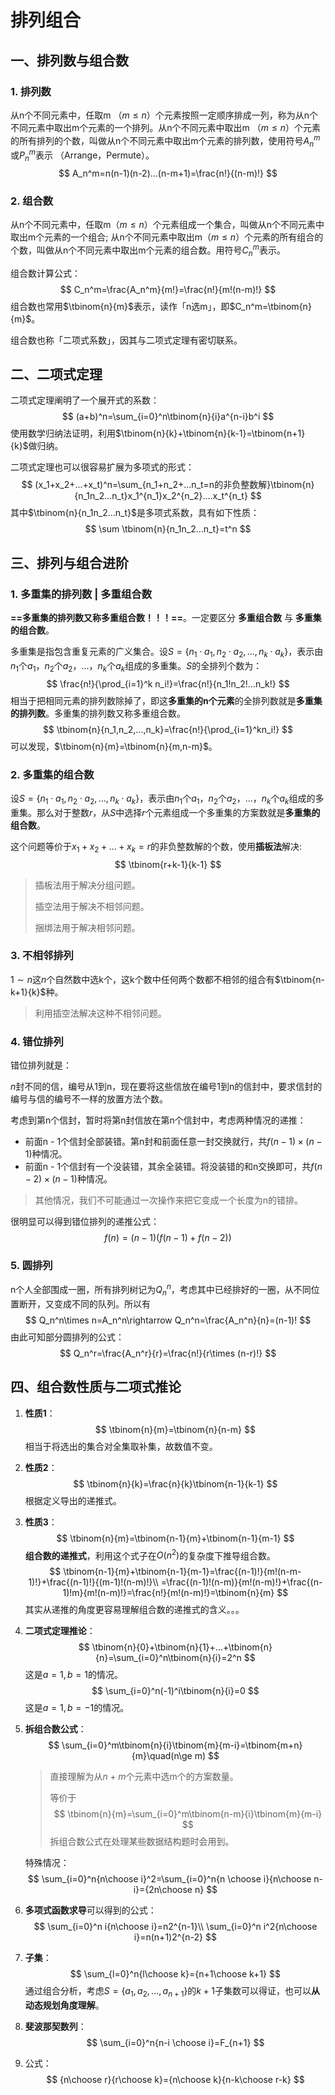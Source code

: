 # 排列组合

## 一、排列数与组合数

### 1. 排列数

从n个不同元素中，任取m （$m\le n$）个元素按照一定顺序排成一列，称为从n个不同元素中取出m个元素的一个排列。从n个不同元素中取出m （$m\le n$）个元素的所有排列的个数，叫做从n个不同元素中取出m个元素的排列数，使用符号$A_n^m$或$P_n^m$表示 （Arrange，Permute）。
$$
A_n^m=n(n-1)(n-2)...(n-m+1)=\frac{n!}{(n-m)!}
$$

### 2. 组合数

从n个不同元素中，任取m（$m\le n$）个元素组成一个集合，叫做从n个不同元素中取出m个元素的一个组合; 从n个不同元素中取出m（$m\le n$）个元素的所有组合的个数，叫做从n个不同元素中取出m个元素的组合数。用符号$C_n^m$表示。

组合数计算公式：
$$
C_n^m=\frac{A_n^m}{m!}=\frac{n!}{m!(n-m)!}
$$
组合数也常用$\tbinom{n}{m}$表示，读作「n选m」，即$C_n^m=\tbinom{n}{m}$。

组合数也称「二项式系数」，因其与二项式定理有密切联系。



## 二、二项式定理

二项式定理阐明了一个展开式的系数：
$$
(a+b)^n=\sum_{i=0}^n\tbinom{n}{i}a^{n-i}b^i
$$
使用数学归纳法证明，利用$\tbinom{n}{k}+\tbinom{n}{k-1}=\tbinom{n+1}{k}$做归纳。

二项式定理也可以很容易扩展为多项式的形式：
$$
(x_1+x_2+...+x_t)^n=\sum_{n_1+n_2+...n_t=n的非负整数解}\tbinom{n}{n_1n_2...n_t}x_1^{n_1}x_2^{n_2}....x_t^{n_t}
$$
其中$\tbinom{n}{n_1n_2...n_t}$是多项式系数，具有如下性质：
$$
\sum \tbinom{n}{n_1n_2...n_t}=t^n
$$


## 三、排列与组合进阶

### 1. 多重集的排列数 | 多重组合数

**==多重集的排列数又称多重组合数！！！==**。一定要区分 **多重组合数** 与 **多重集的组合数**。

多重集是指包含重复元素的广义集合。设$S=\{n_1\cdot a_1,n_2\cdot a_2,...,n_k\cdot a_k \}$，表示由$n_1$个$a_1$，$n_2$个$a_2$，...，$n_k$个$a_k$组成的多重集。$S$的全排列个数为：
$$
\frac{n!}{\prod_{i=1}^k n_i!}=\frac{n!}{n_1!n_2!...n_k!}
$$
相当于把相同元素的排列数除掉了，即这**多重集的n个元素**的全排列数就是**多重集的排列数**。多重集的排列数又称多重组合数。
$$
\tbinom{n}{n_1,n_2,...,n_k}=\frac{n!}{\prod_{i=1}^kn_i!}
$$
可以发现，$\tbinom{n}{m}=\tbinom{n}{m,n-m}$。



### 2. 多重集的组合数

设$S=\{n_1\cdot a_1,n_2\cdot a_2,...,n_k\cdot a_k\}$，表示由$n_1$个$a_1$，$n_2$个$a_2$，...，$n_k$个$a_k$组成的多重集。那么对于整数$r$，从$S$中选择$r$个元素组成一个多重集的方案数就是**多重集的组合数**。

这个问题等价于$x_1+x_2+...+x_k=r$的非负整数解的个数，使用**插板法**解决:
$$
\tbinom{r+k-1}{k-1}
$$

> 插板法用于解决分组问题。
>
> 插空法用于解决不相邻问题。
>
> 捆绑法用于解决相邻问题。



### 3. 不相邻排列

$1\sim n$这$n$个自然数中选k个，这k个数中任何两个数都不相邻的组合有$\tbinom{n-k+1}{k}$种。

> 利用插空法解决这种不相邻问题。



### 4. 错位排列

错位排列就是：

$n$封不同的信，编号从1到n，现在要将这些信放在编号1到n的信封中，要求信封的编号与信的编号不一样的放置方法个数。

考虑到第n个信封，暂时将第n封信放在第n个信封中，考虑两种情况的递推：

+ 前面n - 1个信封全部装错。第n封和前面任意一封交换就行，共$f(n-1)\times (n-1)$种情况。
+ 前面n - 1个信封有一个没装错，其余全装错。将没装错的和n交换即可，共$f(n-2)\times(n-1)$种情况。

> 其他情况，我们不可能通过一次操作来把它变成一个长度为n的错排。

很明显可以得到错位排列的递推公式：
$$
f(n)=(n-1)(f(n-1)+f(n-2))
$$


### 5. 圆排列

n个人全部围成一圈，所有排列树记为$Q_n^n$，考虑其中已经排好的一圈，从不同位置断开，又变成不同的队列。所以有
$$
Q_n^n\times n=A_n^n\rightarrow Q_n^n=\frac{A_n^n}{n}=(n-1)!
$$
由此可知部分圆排列的公式：
$$
Q_n^r=\frac{A_n^r}{r}=\frac{n!}{r\times (n-r)!}
$$



## 四、组合数性质与二项式推论

1. **性质1**：
   $$
   \tbinom{n}{m}=\tbinom{n}{n-m}
   $$
   相当于将选出的集合对全集取补集，故数值不变。

2. **性质2**：
   $$
   \tbinom{n}{k}=\frac{n}{k}\tbinom{n-1}{k-1}
   $$
   根据定义导出的递推式。

3. **性质3**：
   $$
   \tbinom{n}{m}=\tbinom{n-1}{m}+\tbinom{n-1}{m-1}
   $$
   **组合数的递推式**，利用这个式子在$O(n^2)$的复杂度下推导组合数。
   $$
   \tbinom{n-1}{m}+\tbinom{n-1}{m-1}=\frac{(n-1)!}{m!(n-m-1)!}+\frac{(n-1)!}{(m-1)!(n-m)!}\\
   =\frac{(n-1)!(n-m)}{m!(n-m)!}+\frac{(n-1)!m}{m!(n-m)!}=\frac{n!}{m!(n-m)!}=\tbinom{n}{m}
   $$
   其实从递推的角度更容易理解组合数的递推式的含义。。。

4. **二项式定理推论**：
   $$
   \tbinom{n}{0}+\tbinom{n}{1}+...+\tbinom{n}{n}=\sum_{i=0}^n\tbinom{n}{i}=2^n
   $$
   这是$a=1,b=1$的情况。
   $$
   \sum_{i=0}^n(-1)^i\tbinom{n}{i}=0
   $$
   这是$a=1,b=-1$的情况。

5. **拆组合数公式**：
   $$
   \sum_{i=0}^m\tbinom{n}{i}\tbinom{m}{m-i}=\tbinom{m+n}{m}\quad(n\ge m)
   $$

   > 直接理解为从$n + m$个元素中选m个的方案数量。
   >
   > 等价于
   > $$
   > \tbinom{n}{m}=\sum_{i=0}^m\tbinom{n-m}{i}\tbinom{m}{m-i}
   > $$
   > 拆组合数公式在处理某些数据结构题时会用到。

   特殊情况：
   $$
   \sum_{i=0}^n{n\choose i}^2=\sum_{i=0}^n{n \choose i}{n\choose n-i}={2n\choose n}
   $$

6. **多项式函数求导**可以得到的公式：
   $$
   \sum_{i=0}^n i{n\choose i}=n2^{n-1}\\
   \sum_{i=0}^n i^2{n\choose i}=n(n+1)2^{n-2}
   $$

7. **子集**：
   $$
   \sum_{l=0}^n{l\choose k}={n+1\choose k+1}
   $$
   通过组合分析，考虑$S=\{a_1,a_2,...,a_{n+1}\}$的$k+1$子集数可以得证，也可以**从动态规划角度理解**。

8. **斐波那契数列**：
   $$
   \sum_{i=0}^n{n-i \choose i}=F_{n+1}
   $$

9. 公式：
   $$
   {n\choose r}{r\choose k}={n\choose k}{n-k\choose r-k}
   $$

